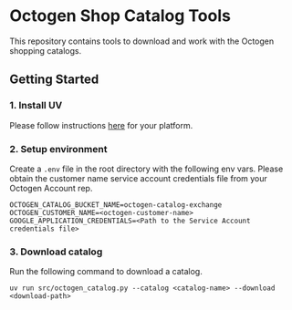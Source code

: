 # Octogen Shop Catalog Tools

This repository contains tools to download and work with the Octogen shopping catalogs.

## Getting Started

### 1. Install UV

Please follow instructions [here](https://docs.astral.sh/uv/getting-started/installation/) for your platform.

### 2. Setup environment

Create a `.env` file in the root directory with the following env vars.
Please obtain the customer name service account credentials file from your Octogen Account rep.

```
OCTOGEN_CATALOG_BUCKET_NAME=octogen-catalog-exchange
OCTOGEN_CUSTOMER_NAME=<octogen-customer-name>
GOOGLE_APPLICATION_CREDENTIALS=<Path to the Service Account credentials file>
```

### 3. Download catalog

Run the following command to download a catalog.

```
uv run src/octogen_catalog.py --catalog <catalog-name> --download <download-path>
```
